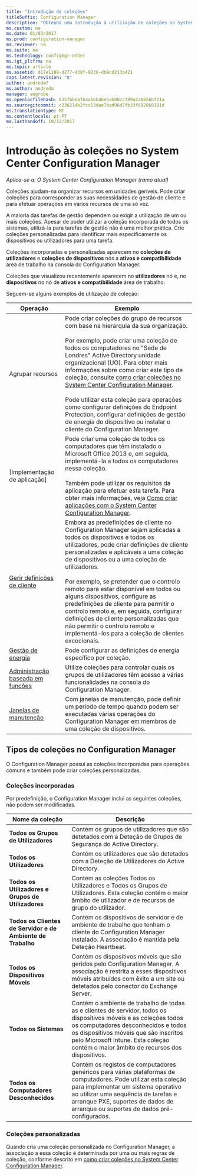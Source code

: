 ```yaml
---
title: "Introdução de coleções"
titleSuffix: Configuration Manager
description: "Obtenha uma introdução à utilização de coleções no System Center Configuration Manager."
ms.custom: na
ms.date: 01/03/2017
ms.prod: configuration-manager
ms.reviewer: na
ms.suite: na
ms.technology: configmgr-other
ms.tgt_pltfrm: na
ms.topic: article
ms.assetid: d17e1188-d277-438f-9236-db9cd213b421
caps.latest.revision: "8"
author: andredm7
ms.author: andredm
manager: angrobe
ms.openlocfilehash: 835fbbeaf64a16b46e5a600ccf89a2a885bbf21a
ms.sourcegitcommit: c236214b2fcc13dae7bad96d7fb33f692868191d
ms.translationtype: MT
ms.contentlocale: pt-PT
ms.lasthandoff: 10/12/2017
---
```

# <a name="introduction-to-collections-in-system-center-configuration-manager"></a>Introdução às coleções no System Center Configuration Manager

*Aplica-se a: O System Center Configuration Manager (ramo atual)*

Coleções ajudam-na organizar recursos em unidades geríveis. Pode criar coleções para corresponder as suas necessidades de gestão de cliente e para efetuar operações em vários recursos de uma só vez. 

A maioria das tarefas de gestão dependem ou exigir a utilização de um ou mais coleções. Apesar de poder utilizar a coleção incorporada de todos os sistemas, utilizá-la para tarefas de gestão não é uma melhor prática. Crie coleções personalizadas para identificar mais especificamente os dispositivos ou utilizadores para uma tarefa.  

 Coleções incorporadas e personalizadas aparecem no **coleções de utilizadores** e **coleções de dispositivos** nós a **ativos e compatibilidade** área de trabalho na consola do Configuration Manager.  

 Coleções que visualizou recentemente aparecem no **utilizadores** nó e, no **dispositivos** no nó de **ativos e compatibilidade** área de trabalho.  

Seguem-se alguns exemplos de utilização de coleção:  

|Operação|Exemplo|  
|---------|-------|  
|Agrupar recursos|Pode criar coleções do grupo de recursos com base na hierarquia da sua organização.<br /><br /> Por exemplo, pode criar uma coleção de todos os computadores no "Sede de Londres" Active Directory unidade organizacional (UO). Para obter mais informações sobre como criar este tipo de coleção, consulte [como criar coleções no System Center Configuration Manager](../../../../core/clients/manage/collections/create-collections.md).<br /><br /> Pode utilizar esta coleção para operações como configurar definições do Endpoint Protection, configurar definições de gestão de energia do dispositivo ou instalar o cliente do Configuration Manager.|  
|[Implementação de aplicação]|Pode criar uma coleção de todos os computadores que têm instalado o Microsoft Office 2013 e, em seguida, implementá-la a todos os computadores nessa coleção.<br /><br /> Também pode utilizar os requisitos da aplicação para efetuar esta tarefa. Para obter mais informações, veja [Como criar aplicações com o System Center Configuration Manager](../../../../apps/deploy-use/create-applications.md).|  
|[Gerir definições de cliente](../../../../core/clients/deploy/about-client-settings.md)|Embora as predefinições de cliente no Configuration Manager sejam aplicadas a todos os dispositivos e todos os utilizadores, pode criar definições de cliente personalizadas e aplicáveis a uma coleção de dispositivos ou a uma coleção de utilizadores.<br /><br /> Por exemplo, se pretender que o controlo remoto para estar disponível em todos ou alguns dispositivos, configure as predefinições de cliente para permitir o controlo remoto e, em seguida, configurar definições de cliente personalizadas que não permitir o controlo remoto e implementá-los para a coleção de clientes excecionais. |  
|[Gestão de energia](../power/introduction-to-power-management.md)|Pode configurar as definições de energia específico por coleção.|  
|[Administração baseada em funções](../../../../core/servers/deploy/configure/configure-role-based-administration.md)|Utilize coleções para controlar quais os grupos de utilizadores têm acesso a várias funcionalidades na consola do Configuration Manager.|  
|[Janelas de manutenção](../../../../core/clients/manage/collections/use-maintenance-windows.md)|Com janelas de manutenção, pode definir um período de tempo quando podem ser executadas várias operações do Configuration Manager em membros de uma coleção de dispositivos. |  


## <a name="collection-types-in-configuration-manager"></a>Tipos de coleções no Configuration Manager  
 O Configuration Manager possui as coleções incorporadas para operações comuns e também pode criar coleções personalizadas.   

### <a name="built-in-collections"></a>Coleções incorporadas  
 Por predefinição, o Configuration Manager inclui as seguintes coleções, não podem ser modificadas.  

|**Nome da coleção**|Descrição|  
|-------------------------|-----------------|  
|**Todos os Grupos de Utilizadores**|Contém os grupos de utilizadores que são detetados com a Deteção de Grupos de Segurança do Active Directory.|  
|**Todos os Utilizadores**|Contém os utilizadores que são detetados com a Deteção de Utilizadores do Active Directory.|  
|**Todos os Utilizadores e Grupos de Utilizadores**|Contém as coleções Todos os Utilizadores e Todos os Grupos de Utilizadores. Esta coleção contém o maior âmbito de utilizador e de recursos de grupo do utilizador.|  
|**Todos os Clientes de Servidor e de Ambiente de Trabalho**|Contém os dispositivos de servidor e de ambiente de trabalho que tenham o cliente do Configuration Manager instalado. A associação é mantida pela Deteção Heartbeat.|  
|**Todos os Dispositivos Móveis**|Contém os dispositivos móveis que são geridos pelo Configuration Manager. A associação é restrita a esses dispositivos móveis atribuídos com êxito a um site ou detetados pelo conector do Exchange Server.|  
|**Todos os Sistemas**|Contém o ambiente de trabalho de todas as e clientes de servidor, todos os dispositivos móveis e as coleções todos os computadores desconhecidos e todos os dispositivos móveis que são inscritos pelo Microsoft Intune. Esta coleção contém o maior âmbito de recursos dos dispositivos.|  
|**Todos os Computadores Desconhecidos**|Contém os registos de computadores genéricos para várias plataformas de computadores. Pode utilizar esta coleção para implementar um sistema operativo ao utilizar uma sequência de tarefas e arranque PXE, suportes de dados de arranque ou suportes de dados pré-configurados.|  

### <a name="custom-collections"></a>Coleções personalizadas  
 Quando cria uma coleção personalizada no Configuration Manager, a associação a essa coleção é determinada por uma ou mais regras de coleção, conforme descrito em [como criar coleções no System Center Configuration Manager](../../../../core/clients/manage/collections/create-collections.md). 


